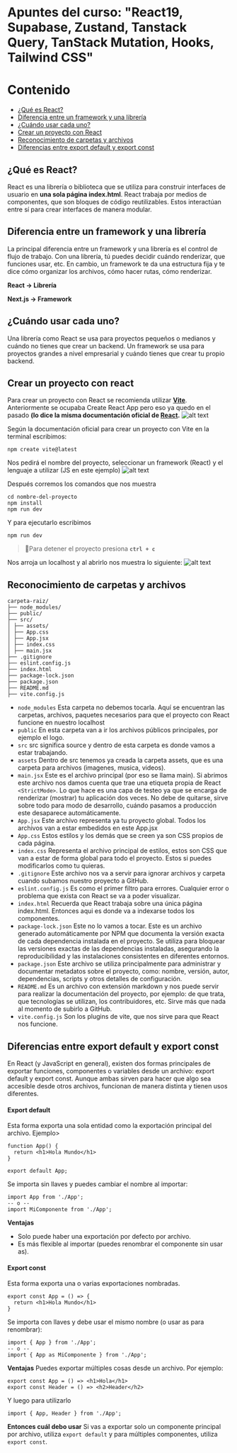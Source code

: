 # Apuntes del curso: "React19, Supabase, Zustand, Tanstack Query, TanStack Mutation, Hooks, Tailwind CSS"

# Contenido
- [¿Qué es React?](#qué-es-react)
- [Diferencia entre un framework y una librería](#diferencia-entre-un-framework-y-una-librería)
- [¿Cuándo usar cada uno?](#cuándo-usar-cada-uno)
- [Crear un proyecto con React](#crear-un-proyecto-con-react)
- [Reconocimiento de carpetas y archivos](#reconocimiento-de-carpetas-y-archivos)
- [Diferencias entre export default y export const](#diferencias-entre-export-default-y-export-const)

## ¿Qué es React?
React es una librería o biblioteca que se utiliza para construir interfaces de usuario en **una sola página index.html**. React trabaja por medios de componentes, que son bloques de código reutilizables. Estos interactúan entre sí para crear interfaces de manera modular.

## Diferencia entre un framework y una librería
La principal diferencia entre un framework y una librería es el control de flujo de trabajo. Con una librería, tú puedes decidir cuándo renderizar, que funciones usar, etc. En cambio, un framework te da una estructura fija y te dice cómo organizar los archivos, cómo hacer rutas, cómo renderizar.

**React → Librería**

**Next.js → Framework**

## ¿Cuándo usar cada uno?
Una librería como React se usa para proyectos pequeños o medianos y cuándo no tienes que crear un backend. Un framework se usa para proyectos grandes a nivel empresarial y cuándo tienes que crear tu propio backend.

## Crear un proyecto con react
Para crear un proyecto con React se recomienda utilizar **[Vite](https://vite.dev/)**. Anteriormente se ocupaba Create React App pero eso ya quedo en el pasado **(lo dice la misma documentación oficial de [React](https://es.react.dev/learn/installation).**
![alt text](image-2.png)

Según la documentación oficial para crear un proyecto con Vite en la terminal escribimos:
```
npm create vite@latest
```
Nos pedirá el nombre del proyecto, seleccionar un framework (React) y el lenguaje a utilizar (JS en este ejemplo)
![alt text](image-1.png)

Después corremos los comandos que nos muestra
```
cd nombre-del-proyecto
npm install
npm run dev
```

Y para ejecutarlo escribimos
```
npm run dev
```
>📝Para detener el proyecto presiona **`ctrl + c`**

Nos arroja un localhost y al abrirlo nos muestra lo siguiente:
![alt text](image-3.png)

## Reconocimiento de carpetas y archivos

```
carpeta-raiz/
├── node_modules/
├── public/
├── src/
│ ├── assets/
│ ├── App.css
│ ├── App.jsx
│ ├── index.css
│ ├── main.jsx
├── .gitignore
├── eslint.config.js
├── index.html
├── package-lock.json
├── package.json
├── README.md
├── vite.config.js
```

- `node_modules` Esta carpeta no debemos tocarla. Aquí se encuentran las carpetas, archivos, paquetes necesarios para que el proyecto con React funcione en nuestro localhost
- `public` En esta carpeta van a ir los archivos públicos principales, por ejemplo el logo.
- `src` src significa source y dentro de esta carpeta es donde vamos a estar trabajando.
- `assets` Dentro de src tenemos ya creada la carpeta assets, que es una carpeta para archivos (imagenes, musica, videos).
- `main.jsx` Este es el archivo principal (por eso se llama main). 
Si abrimos este archivo nos damos cuenta que trae una etiqueta propia de React `<StrictMode>`. Lo que hace es una capa de testeo ya que se encarga de renderizar (mostrar) tu aplicación dos veces. No debe de quitarse, sirve sobre todo para modo de desarrollo, cuándo pasamos a producción este desaparece automáticamente.
- `App.jsx` Este archivo representa ya tu proyecto global. Todos los archivos van a estar embedidos en este App.jsx
- `App.css` Estos estilos y los demás que se creen ya son CSS propios de cada página.
- `index.css` Representa el archivo principal de estilos, estos son CSS que van a estar de forma global para todo el proyecto. Estos si puedes modificarlos como tu quieras.
- `.gitignore` Este archivo nos va a servir para ignorar archivos y carpeta cuando subamos nuestro proyecto a GitHub.
- `eslint.config.js` Es como el primer filtro para errores. Cualquier error o problema que exista con React se va a poder visualizar.
- `index.html` Recuerda que React trabaja sobre una única página index.html. Entonces aqui es donde va a indexarse todos los componentes.
- `package-lock.json` Este no lo vamos a tocar. Este es un archivo generado automáticamente por NPM que documenta la versión exacta de cada dependencia instalada en el proyecto. Se utiliza para bloquear las versiones exactas de las dependencias instaladas, asegurando la reproducibilidad y las instalaciones consistentes en diferentes entornos.
- `package.json` Este archivo se utiliza principalmente para administrar y documentar metadatos sobre el proyecto, como: nombre, versión, autor, dependencias, scripts y otros detalles de configuración.
- `README.md` Es un archivo con extensión markdown y nos puede servir para realizar la documentación del proyecto, por ejemplo: de que trata, que tecnologías se utilizan, los contribuidores, etc. Sirve más que nada al momento de subirlo a GitHub.
- `vite.config.js` Son los plugins de vite, que nos sirve para que React nos funcione.

## Diferencias entre export default y export const
En React (y JavaScript en general), existen dos formas principales de exportar funciones, componentes o variables desde un archivo: export default y export const.
Aunque ambas sirven para hacer que algo sea accesible desde otros archivos, funcionan de manera distinta y tienen usos diferentes.

#### Export default
Esta forma exporta una sola entidad como la exportación principal del archivo.
Ejemplo>
```
function App() {
  return <h1>Hola Mundo</h1>
}

export default App;
```
Se importa sin llaves y puedes cambiar el nombre al importar:
```
import App from './App';
-- o --
import MiComponente from './App';
```
**Ventajas**
- Solo puede haber una exportación por defecto por archivo.
- Es más flexible al importar (puedes renombrar el componente sin usar as).

#### Export const
Esta forma exporta una o varias exportaciones nombradas.
```
export const App = () => {
  return <h1>Hola Mundo</h1>
}
```
Se importa con llaves y debe usar el mismo nombre (o usar as para renombrar):
```
import { App } from './App';
-- o --
import { App as MiComponente } from './App';
```
**Ventajas**
Puedes exportar múltiples cosas desde un archivo. Por ejemplo:
```
export const App = () => <h1>Hola</h1>
export const Header = () => <h2>Header</h2>
```
Y luego para utilizarlo
```
import { App, Header } from './App';
```

**Entonces cuál debo usar**
Si vas a exportar solo un componente principal por archivo, utiliza `export default` y para múltiples componentes, utiliza `export const`.